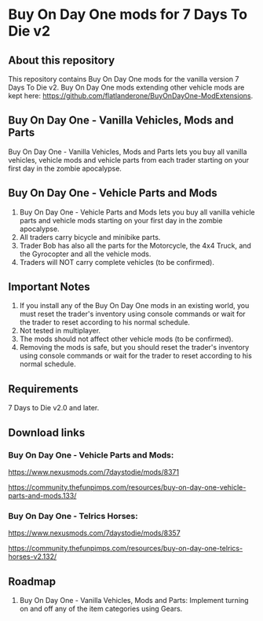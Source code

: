 # Buy On Day One mods for 7 Days To Die v2

## About this repository
This repository contains Buy On Day One mods for the vanilla version 7 Days To Die v2. 
Buy On Day One mods extending other vehicle mods are kept here: https://github.com/flatlanderone/BuyOnDayOne-ModExtensions.

## Buy On Day One - Vanilla Vehicles, Mods and Parts
Buy On Day One - Vanilla Vehicles, Mods and Parts lets you buy all vanilla vehicles, vehicle mods and vehicle parts from each trader starting on your first day in the zombie apocalypse. 

## Buy On Day One - Vehicle Parts and Mods
1. Buy On Day One - Vehicle Parts and Mods lets you buy all vanilla vehicle parts and vehicle mods starting on your first day in the zombie apocalypse. 
2. All traders carry bicycle and minibike parts.
3. Trader Bob has also all the parts for the Motorcycle, the 4x4 Truck, and the Gyrocopter and all the vehicle mods. 
4. Traders will NOT carry complete vehicles (to be confirmed).

## Important Notes 
1. If you install any of the Buy On Day One mods in an existing world, you must reset the trader's inventory using console commands or wait for the trader to reset according to his normal schedule.
2. Not tested in multiplayer.
3. The mods should not affect other vehicle mods (to be confirmed).
4. Removing the mods is safe, but you should reset the trader's inventory using console commands or wait for the trader to reset according to his normal schedule.

## Requirements
 7 Days to Die v2.0 and later.

## Download links
### Buy On Day One - Vehicle Parts and Mods:
https://www.nexusmods.com/7daystodie/mods/8371

https://community.thefunpimps.com/resources/buy-on-day-one-vehicle-parts-and-mods.133/

### Buy On Day One - Telrics Horses:
https://www.nexusmods.com/7daystodie/mods/8357

https://community.thefunpimps.com/resources/buy-on-day-one-telrics-horses-v2.132/


## Roadmap
1. Buy On Day One - Vanilla Vehicles, Mods and Parts: Implement turning on and off any of the item categories using Gears.
